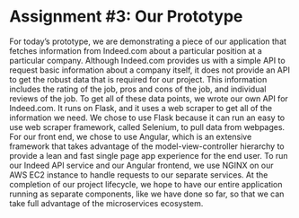 <h1> Assignment #3: Our Prototype </h1>

<p>
For today’s prototype, we are demonstrating a piece of our application that fetches information from Indeed.com about a particular position at a particular company. Although Indeed.com provides us with a simple API to request basic information about a company itself, it does not provide an API to get the robust data that is required for our project. This information includes the rating of the job, pros and cons of the job, and individual reviews of the job. To get all of these data points, we wrote our own API for Indeed.com. It runs on Flask, and it uses a web scraper to get all of the information we need. We chose to use Flask because it can run an easy to use web scraper framework, called Selenium, to pull data from webpages. For our front end, we chose to use Angular, which is an extensive framework that takes advantage of the model-view-controller hierarchy to provide a lean and fast single page app experience for the end user. To run our Indeed API service and our Angular frontend, we use NGINX on our AWS EC2 instance to handle requests to our separate services. At the completion of our project lifecycle, we hope to have our entire application running as separate components, like we have done so far, so that we can take full advantage of the microservices ecosystem.
</p>
